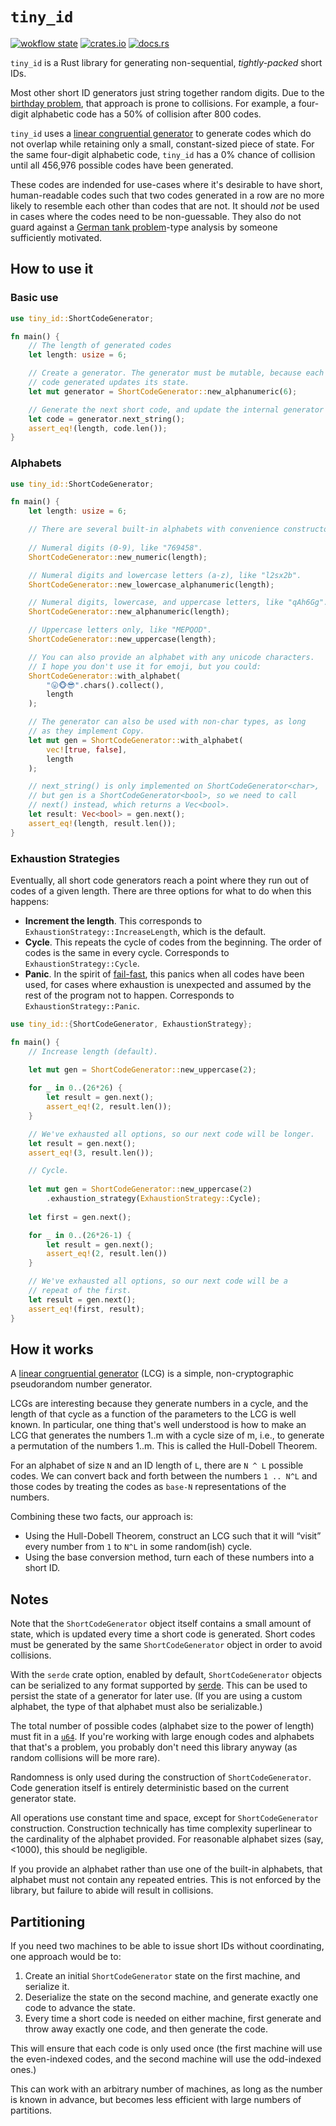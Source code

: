 # `tiny_id`

[![wokflow state](https://github.com/paulgb/tiny_id/workflows/Rust/badge.svg)](https://github.com/paulgb/tiny-id/actions/workflows/rust.yml)
[![crates.io](https://img.shields.io/crates/v/tiny-id.svg)](https://crates.io/crates/tiny-id)
[![docs.rs](https://img.shields.io/badge/docs-release-brightgreen)](https://docs.rs/tiny-id/)

`tiny_id` is a Rust library for generating non-sequential, *tightly-packed* short IDs.

Most other short ID generators just string together random digits. Due to the
[birthday problem](https://en.wikipedia.org/wiki/Birthday_problem), that approach
is prone to collisions. For example, a four-digit alphabetic code has a 50% of
collision after 800 codes.

`tiny_id` uses a [linear congruential generator](https://en.wikipedia.org/wiki/Linear_congruential_generator)
to generate codes which do not overlap while retaining only a small, constant-sized piece
of state. For the same four-digit alphabetic code, `tiny_id` has a 0% chance of collision until all 456,976 possible codes have been generated.

These codes are indended for use-cases where it's desirable to have short, human-readable
codes such that two codes generated in a row are no more likely to resemble each other than
codes that are not. It should *not* be used in cases where the codes need to be non-guessable.
They also do not guard against a [German tank problem](https://en.wikipedia.org/wiki/German_tank_problem)-type analysis by someone sufficiently motivated.

## How to use it

### Basic use

```rust
use tiny_id::ShortCodeGenerator;

fn main() {
    // The length of generated codes
    let length: usize = 6;

    // Create a generator. The generator must be mutable, because each
    // code generated updates its state.
    let mut generator = ShortCodeGenerator::new_alphanumeric(6);

    // Generate the next short code, and update the internal generator state.
    let code = generator.next_string();
    assert_eq!(length, code.len());
}
```

### Alphabets

```rust
use tiny_id::ShortCodeGenerator;

fn main() {
    let length: usize = 6;

    // There are several built-in alphabets with convenience constructors.
    
    // Numeral digits (0-9), like "769458".
    ShortCodeGenerator::new_numeric(length);

    // Numeral digits and lowercase letters (a-z), like "l2sx2b".
    ShortCodeGenerator::new_lowercase_alphanumeric(length);

    // Numeral digits, lowercase, and uppercase letters, like "qAh6Gg".
    ShortCodeGenerator::new_alphanumeric(length);

    // Uppercase letters only, like "MEPQOD".
    ShortCodeGenerator::new_uppercase(length);

    // You can also provide an alphabet with any unicode characters.
    // I hope you don't use it for emoji, but you could:
    ShortCodeGenerator::with_alphabet(
        "😛🐵😎".chars().collect(),
        length
    );

    // The generator can also be used with non-char types, as long
    // as they implement Copy.
    let mut gen = ShortCodeGenerator::with_alphabet(
        vec![true, false],
        length
    );

    // next_string() is only implemented on ShortCodeGenerator<char>,
    // but gen is a ShortCodeGenerator<bool>, so we need to call
    // next() instead, which returns a Vec<bool>.
    let result: Vec<bool> = gen.next();
    assert_eq!(length, result.len());
}
```

### Exhaustion Strategies

Eventually, all short code generators reach a point where they run out of codes of
a given length. There are three options for what to do when this happens:

- **Increment the length**. This corresponds to `ExhaustionStrategy::IncreaseLength`,
  which is the default.
- **Cycle**. This repeats the cycle of codes from the beginning. The order of codes
  is the same in every cycle. Corresponds to `ExhaustionStrategy::Cycle`.
- **Panic**. In the spirit of [fail-fast](https://en.wikipedia.org/wiki/Fail-fast),
  this panics when all codes have been used, for cases where exhaustion is unexpected
  and assumed by the rest of the program not to happen. Corresponds to
  `ExhaustionStrategy::Panic`.

```rust
use tiny_id::{ShortCodeGenerator, ExhaustionStrategy};

fn main() {
    // Increase length (default).
    
    let mut gen = ShortCodeGenerator::new_uppercase(2);

    for _ in 0..(26*26) {
        let result = gen.next();
        assert_eq!(2, result.len());
    }

    // We've exhausted all options, so our next code will be longer.
    let result = gen.next();
    assert_eq!(3, result.len());

    // Cycle.
    
    let mut gen = ShortCodeGenerator::new_uppercase(2)
        .exhaustion_strategy(ExhaustionStrategy::Cycle);
    
    let first = gen.next();

    for _ in 0..(26*26-1) {
        let result = gen.next();
        assert_eq!(2, result.len())
    }

    // We've exhausted all options, so our next code will be a
    // repeat of the first.
    let result = gen.next();
    assert_eq!(first, result);
}
```

## How it works

A [linear congruential generator](https://en.wikipedia.org/wiki/Linear_congruential_generator)
(LCG) is a simple, non-cryptographic pseudorandom number generator.

LCGs are interesting because they generate numbers in a cycle, and the length of that cycle
as a function of the parameters to the LCG is well known. In particular, one thing that's
well understood is how to make an LCG that generates the numbers 1..m with a cycle size of m,
i.e., to generate a permutation of the numbers 1..m. This is called the Hull-Dobell Theorem.

For an alphabet of size `N` and an ID length of `L`, there are `N ^ L` possible codes. We can
convert back and forth between the numbers `1 .. N^L` and those codes by treating the codes
as `base-N` representations of the numbers.

Combining these two facts, our approach is:
- Using the Hull-Dobell Theorem, construct an LCG such that it will “visit” every number
  from `1` to `N^L` in some random(ish) cycle.
- Using the base conversion method, turn each of these numbers into a short ID.

## Notes

Note that the `ShortCodeGenerator` object itself contains a small amount of
state, which is updated every time a short code is generated. Short codes must
be generated by the same `ShortCodeGenerator` object in order to avoid collisions.

With the `serde` crate option, enabled by default, `ShortCodeGenerator` objects
can be serialized to any format supported by [serde](https://serde.rs/). This
can be used to persist the state of a generator for later use. (If you are using
a custom alphabet, the type of that alphabet must also be serializable.)

The total number of possible codes (alphabet size to the power of length) must
fit in a [`u64`](https://doc.rust-lang.org/std/primitive.u64.html). If you're working
with large enough codes and alphabets that that's a problem, you probably don't need
this library anyway (as random collisions will be more rare).

Randomness is only used during the construction of `ShortCodeGenerator`.
Code generation itself is entirely deterministic based on the current generator
state.

All operations use constant time and space, except for `ShortCodeGenerator`
construction. Construction technically has time complexity superlinear to the
cardinality of the alphabet provided. For reasonable alphabet sizes (say, <1000),
this should be negligible.

If you provide an alphabet rather than use one of the built-in alphabets, that
alphabet must not contain any repeated entries. This is not enforced by the library,
but failure to abide will result in collisions.

## Partitioning

If you need two machines to be able to issue short IDs without coordinating,
one approach would be to:

1. Create an initial `ShortCodeGenerator` state on the first machine, and
   serialize it.
2. Deserialize the state on the second machine, and generate exactly one
   code to advance the state.
3. Every time a short code is needed on either machine, first generate and
   throw away exactly one code, and then generate the code.

This will ensure that each code is only used once (the first machine will use
the even-indexed codes, and the second machine will use the odd-indexed ones.)

This can work with an arbitrary number of machines, as long as the number is
known in advance, but becomes less efficient with large numbers of partitions.